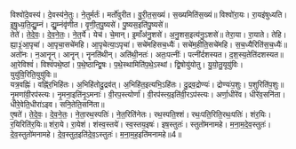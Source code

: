 

  
विश्वो॑दे॒वस्य॑। दे॒वस्य॑ने॒तुः। ने॒तुर्मर्तः॑। मर्तो॑वुरीत। वु॒री॒त॒स॒ख्यं। स॒ख्यमिति॑स॒ख्यं॥ विश्वो॑रा॒यः। रा॒यइ॑षुध्यति। इ॒षु॒ध्य॒ति॒द्यु॒म्नं। द्यु॒म्नंवृ॑णीत। वृ॒णी॒त॒पु॒ष्यसे॑। पु॒ष्यस॒इति॑पु॒ष्यसे॑॥  
तेते॑। ते॒दे॒वः॒। दे॒व॒ने॒तः॒। ने॒त॒र्ये। येच॑। चे॒मान्। इ॒माँअ॑नु॒शसे॑। अ॒नु॒शस॒इत्य॑नु॒ऽशसे॑॥ तेरा॒या। रा॒याते। तेहि। ह्या॒३॒॑आ॒पृचा॑। आ॒पृचा॒सचे॑महि। आ॒पृचेत्या॒ऽपृचा॑। सचे॑महिसच॒ध्यैः॑। सचे॑म॒हीति॒सचे॑महि। स॒च॒ध्यैरिति॑स॒च॒ध्यैः॑॥  
अतो॑नः। न॒आनॄन्। आनॄन्। नॄनति॑थीन्। अति॑थी॒नतः॑। अतः॒पत्नीः॑। पत्नी॑र्दशस्यत। द॒श॒स्य॒तेति॑दशस्यत॥ आ॒रेविश्वं॑। विश्वं॑पथे॒ष्ठां। प॒थे॒ष्ठान्द्वि॒षः। प॒थे॒स्थामिति॑प॒थे॒ऽस्थां। द्वि॒षोयु॑योतु। यु॒यो॒तु॒यूयु॑विः। युयु॑वि॒रिति॒युयु॑विः॥  
यत्र॒वह्निः॑। वह्नि॑र॒भिहि॑तः। अ॒भिहि॑तोदु॒द्रव॑त्। अ॒भिहि॑त॒इत्यभि॒ऽहि॑तः। दु॒द्रव॒द्रोण्यः॑। द्रोण्यः॑प॒शुः। प॒शुरिति॑प॒शुः॥ नृ॒मणा॑वी॒रप॑स्त्यः। नृ॒मना॒इति॑नृ॒ऽमनाः॑। वी॒रप॒स्त्योर्णा॑। वी॒रप॑स्त्य॒इति॑वी॒रऽप॑स्त्यः। अर्णा॒धीरे॑व। धीरे॑व॒सनि॑ता। धीरे॒वेति॒धीरा॑ऽइव। सनि॒तेति॒सनि॑ता॥  
ए॒षते॑। ते॒दे॒वः॒। दे॒व॒ने॒तः॒। ने॒ता॒रथ॒स्पतिः॑। ने॒त॒रिति॑नेतः। रथ॒स्पति॒श्शं। रथः॒पति॒रिति॒रथः॒पतिः॑। शंर॒यिः। र॒यिरिति॑र॒यिः॥ शंरा॒ये। रा॒येशं। शंस्व॒स्तये॑। स्व॒स्तय॒इषः॑। इष॒स्तुतः॑। स्तुतो॑मनामहे। म॒ना॒म॒दे॒व॒स्तुतः॑। दे॒व॒स्तुतो॑मनामहे। दे॒व॒स्तुत॒इति॑दे॒व॒ऽस्तुतः॑। म॒ना॒म॒ह॒इति॑मनामहे॥4॥  
